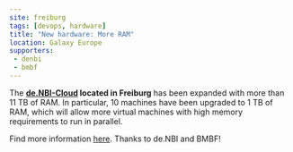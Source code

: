 ```yaml
---
site: freiburg
tags: [devops, hardware]
title: "New hardware: More RAM"
location: Galaxy Europe
supporters:
 - denbi
 - bmbf
---
```


The __[de.NBI-Cloud](https://www.denbi.de/cloud) located in Freiburg__  has been expanded with more than 11 TB of RAM. In particular, 10 machines have been upgraded to 1 TB of RAM, which will allow more virtual machines with high memory requirements to run in parallel.

Find more information [here](https://www.rz.uni-freiburg.de/rz/aktuell/2021-01-13-ramcloud). Thanks to de.NBI and BMBF!
